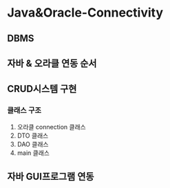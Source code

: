 # Java&Oracle-Connectivity  
## DBMS  
  
## 자바 & 오라클 연동 순서  
  
## CRUD시스템 구현  
### 클래스 구조  
  1. 오라클 connection 클래스
  2. DTO 클래스
  3. DAO 클래스
  4. main 클래스
  
## 자바 GUI프로그램 연동  
